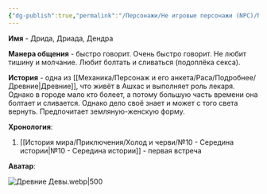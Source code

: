 ```yaml
---
{"dg-publish":true,"permalink":"/Персонажи/Не игровые персонажи (NPC)/NPC/Северный земли/Дрида/","noteIcon":"","created":"2025-09-09T16:16:52.260+03:00","updated":"2025-09-09T16:44:51.297+03:00"}
---
```




**Имя** - Дрида, Дриада, Дендра

**Манера общения** - быстро говорит. Очень быстро говорит. Не любит тишину и молчание. Любит болтать и сливаться (подоплёка секса). 

**История** - одна из [[Механика/Персонаж и его анкета/Раса/Подробнее/Древние\|Древние]], что живёт в Ашхас и выполняет роль лекаря. Однако в городе мало кто болеет, а потому большую часть времени она болтает и сливается. Однако дело своё знает и может с того света вернуть. Предпочитает земляную-женскую форму. 

**Хронология**:
1. [[История мира/Приключения/Холод и черви/№10 - Середина истории\|№10 - Середина истории]] - первая встреча

**Аватар**:

![Древние Девы.webp|500](/img/user/system/img/NPC/%D0%A1%D0%B5%D0%B2%D0%B5%D1%80%D0%BD%D1%8B%D0%B5%20%D0%B7%D0%B5%D0%BC%D0%BB%D0%B8/%D0%94%D1%80%D0%B5%D0%B2%D0%BD%D0%B8%D0%B5/%D0%94%D1%80%D0%B5%D0%B2%D0%BD%D0%B8%D0%B5%20%D0%94%D0%B5%D0%B2%D1%8B.webp)